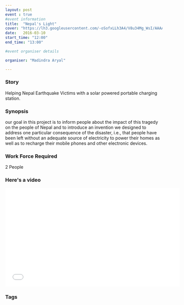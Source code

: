```yaml
---
layout: post
event : true
#event information
title:  "Nepal's Light"
cover: "https://lh3.googleusercontent.com/-oSofxLLh3A4/V8u34Mg_WsI/AAAAAAAAADQ/I9eKZeTq6egcT1eR88fKKl0QkMRhkpHiwCK8B/s410/nepal%2Blight.png"
date:   2016-03-10
start_time: "12:00"
end_time: "13:00"

#event organiser details

organiser: "Madindra Aryal"

---
```

### Story 
Helping Nepal Earthquake Victims with a solar powered portable charging station.

### Synopsis
our goal in this project is to inform people about the impact of this tragedy on the people of Nepal and to introduce an invention we designed to address one particular consequence of the disaster, i.e., that people have been left without an adequate source of electricity to power their homes as well as to recharge their mobile phones and other electronic devices.

### Work Force Required
2 People

### Here's a video 
<center><b></b> <iframe width="560" height="315" src="//www.youtube.com/embed/8Mv8pOWVyKc" frameborder="0"> </iframe></center>
 
    

### Tags
